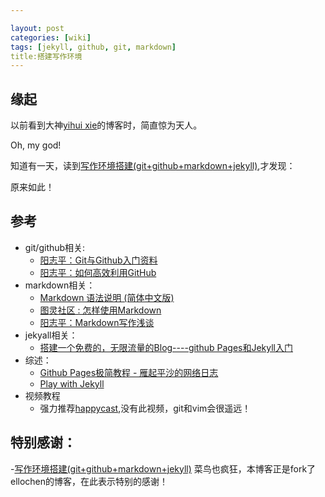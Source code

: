 ```yaml
---

layout: post
categories: [wiki]
tags: [jekyll, github, git, markdown]
title:搭建写作环境
---
```


## 缘起
以前看到大神[yihui xie](http://yihui.name/)的博客时，简直惊为天人。
>
Oh, my god!

知道有一天，读到[写作环境搭建(git+github+markdown+jekyll)](http://site.douban.com/196781/widget/notes/12161495/note/264946576/),才发现：
>
原来如此！


## 参考


- git/github相关:
	+ [阳志平：Git与Github入门资料](http://www.yangzhiping.com/tech/git.html)  
	+ [阳志平：如何高效利用GitHub](http://www.yangzhiping.com/tech/github.html)  
- markdown相关：
	+ [Markdown 语法说明 (简体中文版)](http://wowubuntu.com/markdown/)
	+ [图灵社区 : 怎样使用Markdown](http://www.ituring.com.cn/article/23)
	+ [阳志平：Markdown写作浅谈](http://www.yangzhiping.com/tech/r-markdown-knitr.html)
- jekyall相关：
	+ [搭建一个免费的，无限流量的Blog----github Pages和Jekyll入门](http://www.ruanyifeng.com/blog/2012/08/blogging_with_jekyll.html)
- 综述：
	+ [Github Pages极简教程 - 雁起平沙的网络日志](http://yanping.me/cn/blog/2012/03/18/github-pages-step-by-step/)
	+ [Play with Jekyll](http://blog.skydark.info/programming/2012/03/23/play-with-jekyll/)
- 视频教程
  + 强力推荐[happycast](http://happycasts.net/),没有此视频，git和vim会很遥远！
## 特别感谢：
-[写作环境搭建(git+github+markdown+jekyll)](http://site.douban.com/196781/widget/notes/12161495/note/264946576/)
菜鸟也疯狂，本博客正是fork了ellochen的博客，在此表示特别的感谢！



